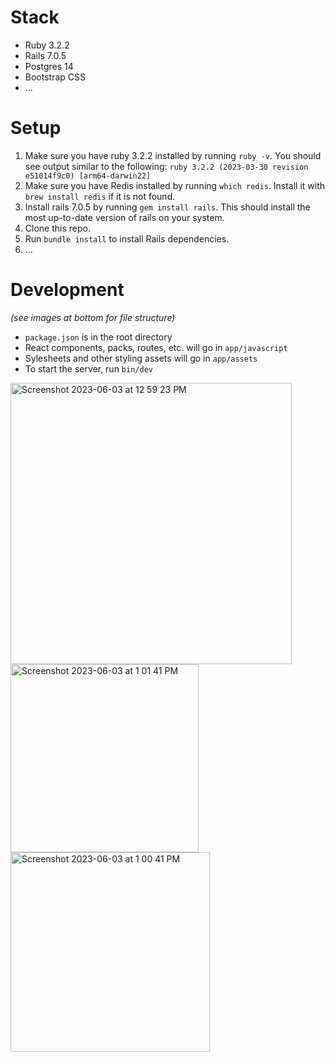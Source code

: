 # Stack
- Ruby 3.2.2
- Rails 7.0.5
- Postgres 14
- Bootstrap CSS
- ...

# Setup
1. Make sure you have ruby 3.2.2 installed by running `ruby -v`. You should see output similar to the following: `ruby 3.2.2 (2023-03-30 revision e51014f9c0) [arm64-darwin22]`
1. Make sure you have Redis installed by running `which redis`. Install it with `brew install redis` if it is not found.
1. Install rails 7.0.5 by running `gem install rails`. This should install the most up-to-date version of rails on your system.
1. Clone this repo.
1. Run `bundle install` to install Rails dependencies.
1. ...

# Development
_(see images at bottom for file structure)_
- `package.json` is in the root directory
- React components, packs, routes, etc. will go in `app/javascript`
- Sylesheets and other styling assets will go in `app/assets`
- To start the server, run `bin/dev`

<img width="450" alt="Screenshot 2023-06-03 at 12 59 23 PM" src="https://github.com/lmcgpttfy/lmcgpttfy/assets/98294995/856ced26-cf93-4b34-9aad-d8942ae3637a">
<img width="301" alt="Screenshot 2023-06-03 at 1 01 41 PM" src="https://github.com/lmcgpttfy/lmcgpttfy/assets/98294995/d949dcb0-7537-4b4c-962d-08a112595fef">
<img width="319" alt="Screenshot 2023-06-03 at 1 00 41 PM" src="https://github.com/lmcgpttfy/lmcgpttfy/assets/98294995/7f31ce75-dbda-4821-acf6-ae9738d62457">

